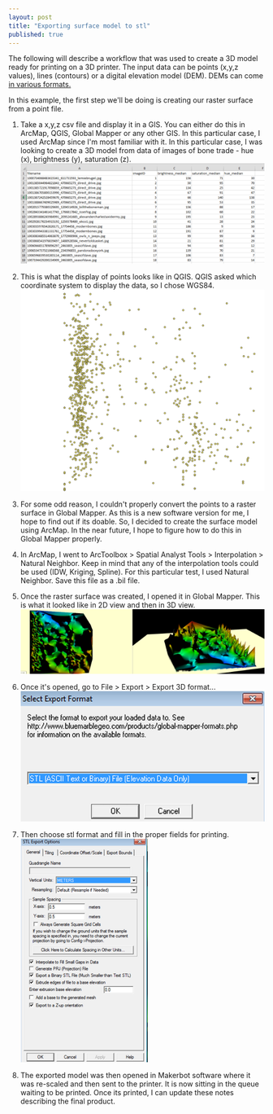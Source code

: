```yaml
---
layout: post
title: "Exporting surface model to stl"
published: true
---
```

The following will describe a workflow that was used to create a 3D model ready for printing on a 3D printer.
The input data can be points (x,y,z values), lines (contours) or a digital elevation model (DEM). DEMs can come <a href="https://library.carleton.ca/help/dem-formats" target="_blank">in various formats.</a>

In this example, the first step we'll be doing is creating our raster surface from a point file.

1. Take a x,y,z csv file and display it in a GIS. You can either do this in ArcMap, QGIS, Global Mapper or any other GIS. In this particular case, I used ArcMap since I'm most familiar with it. In this particular case, I was looking to create a 3D model from data of images of bone trade - hue (x), brightness (y), saturation (z).
![x,y,z data](https://github.com/joelrivard/joelrivard.github.io/blob/master/images/csv_image.png "Step 1")
2. This is what the display of points looks like in QGIS. QGIS asked which coordinate system to display the data, so I chose WGS84.
![Points Data](https://github.com/joelrivard/joelrivard.github.io/blob/master/images/csv_points.png "Step 2")

3. For some odd reason, I couldn't properly convert the points to a raster surface in Global Mapper. As this is a new software version for me, I hope to find out if its doable. So, I decided to create the surface model using ArcMap. In the near future, I hope to figure how to do this in Global Mapper properly.

4. In ArcMap, I went to ArcToolbox > Spatial Analyst Tools > Interpolation > Natural Neighbor. Keep in mind that any of the interpolation tools could be used (IDW, Kriging, Spline). For this particular test, I used Natural Neighbor. Save this file as a .bil file.

5. Once the raster surface was created, I opened it in Global Mapper. This is what it looked like in 2D view and then in 3D view.
![2D & 3D View](https://github.com/joelrivard/joelrivard.github.io/blob/master/images/csv_raster.png "Step 3")
6. Once it's opened, go to File > Export > Export 3D format...
![Export](https://github.com/joelrivard/joelrivard.github.io/blob/master/images/csv_dialog1.png "Step 4")

7. Then choose stl format and fill in the proper fields for printing.
![Export Options](https://github.com/joelrivard/joelrivard.github.io/blob/master/images/csv_dialog2.png "Step 5")

8. The exported model was then opened in Makerbot software where it was re-scaled and then sent to the printer. It is now sitting in the queue waiting to be printed. Once its printed, I can update these notes describing the final product.
